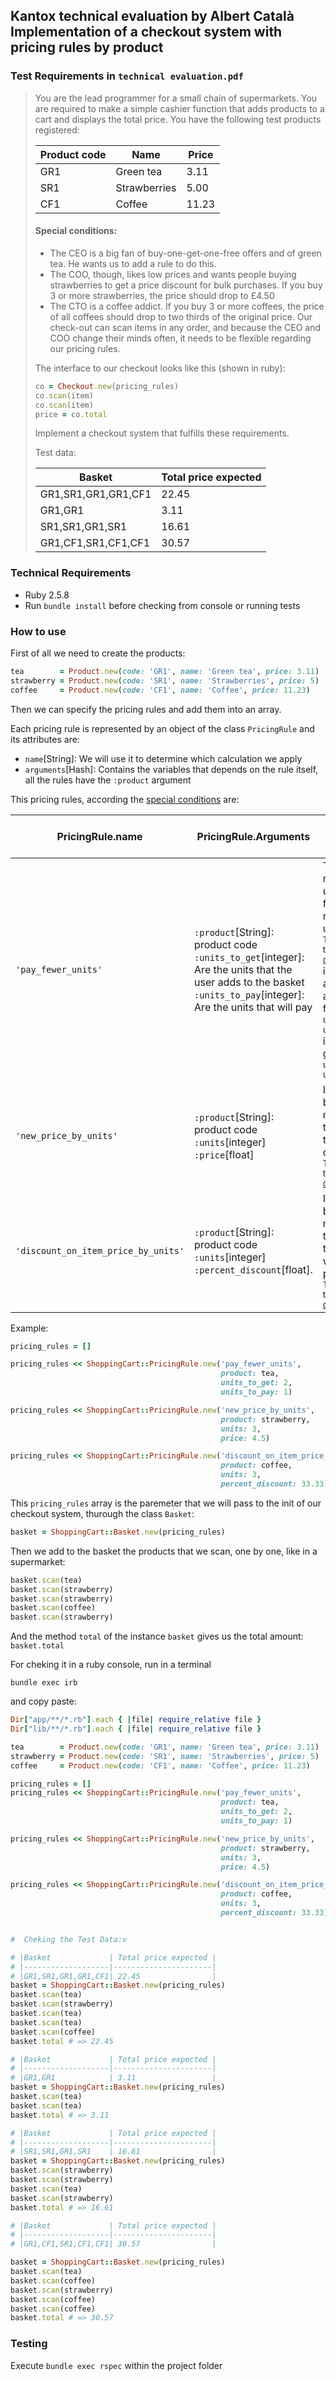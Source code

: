 ## Kantox technical evaluation by Albert Català<br />Implementation of a checkout system with pricing rules by product

### Test Requirements in `technical evaluation.pdf`

<blockquote>

You are the lead programmer for a small chain of supermarkets. You are required to make a simple
cashier function that adds products to a cart and displays the total price.
You have the following test products registered:

|Product code  | Name          | Price |
|--------------|---------------|-------|
|GR1           | Green tea     |  3.11 |
|SR1           | Strawberries  |  5.00 |
|CF1           | Coffee        | 11.23 |

#### Special conditions:

- The CEO is a big fan of buy-one-get-one-free offers and of green tea. He wants us to add a
rule to do this.
- The COO, though, likes low prices and wants people buying strawberries to get a price
discount for bulk purchases. If you buy 3 or more strawberries, the price should drop to £4.50
- The CTO is a coffee addict. If you buy 3 or more coffees, the price of all coffees should drop
to two thirds of the original price.
Our check-out can scan items in any order, and because the CEO and COO change their minds
often, it needs to be flexible regarding our pricing rules.

The interface to our checkout looks like this (shown in ruby):

```ruby
co = Checkout.new(pricing_rules)
co.scan(item)
co.scan(item)
price = co.total
```

Implement a checkout system that fulfills these requirements.

Test data:

|Basket             | Total price expected |
|-------------------|----------------------|
|GR1,SR1,GR1,GR1,CF1| 22.45                |
|GR1,GR1            | 3.11                 |
|SR1,SR1,GR1,SR1    | 16.61                |
|GR1,CF1,SR1,CF1,CF1| 30.57                |

</blockquote>

### Technical Requirements

- Ruby 2.5.8
- Run `bundle install` before checking from console or running tests

### How to use

First of all we need to create the products:

```Ruby
tea        = Product.new(code: 'GR1', name: 'Green tea', price: 3.11)
strawberry = Product.new(code: 'SR1', name: 'Strawberries', price: 5)
coffee     = Product.new(code: 'CF1', name: 'Coffee', price: 11.23)
```

Then we can specify the pricing rules and add them into an array.

Each pricing rule is represented by an object of the class `PricingRule` and its attributes are:
- `name`[String]: We will use it to determine which calculation we apply
- `arguments`[Hash]: Contains the variables that depends on the rule itself, all the rules have the `:product` argument

This pricing rules, according the [special conditions](#special-conditions) are:

| PricingRule.name                  | PricingRule.Arguments                 | Description - referring to a product  |
|-----------------------------------|---------------------------------------|---------------------------------------|
|`'pay_fewer_units'`                  |`:product`[String]: product code <br /> `:units_to_get`[integer]: Are the units that the user adds to the basket<br /> `:units_to_pay`[integer]: Are the units that will pay |The user get a number of units for free, for a given number of units <br /><sub>The 1st case in the [special conditions](#special-conditions)</sub> <br />i.e. "pay one and get another one free" => `units_to_get=2` `units_to_pay=1` <br />i.e. "pay 2 and get 3" => `units_to_get=3` `units_to_pay=2`|
|`'new_price_by_units'`               |`:product`[String]: product code <br /> `:units`[integer]<br /> `:price`[float]              |If the user buys a minimum units, the price of that product change<br /><sub>The 2nd case in the [special conditions](#special-conditions)</sub>|
|`'discount_on_item_price_by_units'`  |`:product`[String]: product code <br /> `:units`[integer]<br /> `:percent_discount`[float].  |If the user buys a minumim units, the price of that product will decrease a percentatge<br /><sub>The 3rd case in the [special conditions](#special-conditions)</sub>|



Example:

```Ruby
pricing_rules = []

pricing_rules << ShoppingCart::PricingRule.new('pay_fewer_units',
                                               product: tea,
                                               units_to_get: 2,
                                               units_to_pay: 1)

pricing_rules << ShoppingCart::PricingRule.new('new_price_by_units',
                                               product: strawberry,
                                               units: 3,
                                               price: 4.5)

pricing_rules << ShoppingCart::PricingRule.new('discount_on_item_price_by_units',
                                               product: coffee,
                                               units: 3,
                                               percent_discount: 33.33)
```


This `pricing_rules` array is the paremeter that we will pass to the init of our checkout system, thurough the class `Basket`:

```Ruby
basket = ShoppingCart::Basket.new(pricing_rules)
```

Then we add to the basket the products that we scan, one by one, like in a supermarket:

```Ruby
basket.scan(tea)
basket.scan(strawberry)
basket.scan(strawberry)
basket.scan(coffee)
basket.scan(strawberry)
```

And the method `total` of the instance `basket` gives us the total amount: `basket.total`

For cheking it in a ruby console, run in a terminal

```
bundle exec irb
```
and copy paste:

```Ruby
Dir["app/**/*.rb"].each { |file| require_relative file }
Dir["lib/**/*.rb"].each { |file| require_relative file }

tea        = Product.new(code: 'GR1', name: 'Green tea', price: 3.11)
strawberry = Product.new(code: 'SR1', name: 'Strawberries', price: 5)
coffee     = Product.new(code: 'CF1', name: 'Coffee', price: 11.23)

pricing_rules = []
pricing_rules << ShoppingCart::PricingRule.new('pay_fewer_units',
                                               product: tea,
                                               units_to_get: 2,
                                               units_to_pay: 1)

pricing_rules << ShoppingCart::PricingRule.new('new_price_by_units',
                                               product: strawberry,
                                               units: 3,
                                               price: 4.5)

pricing_rules << ShoppingCart::PricingRule.new('discount_on_item_price_by_units',
                                               product: coffee,
                                               units: 3,
                                               percent_discount: 33.33)


#  Cheking the Test Data:v

# |Basket             | Total price expected |
# |-------------------|----------------------|
# |GR1,SR1,GR1,GR1,CF1| 22.45                |
basket = ShoppingCart::Basket.new(pricing_rules)
basket.scan(tea)
basket.scan(strawberry)
basket.scan(tea)
basket.scan(tea)
basket.scan(coffee)
basket.total # => 22.45

# |Basket             | Total price expected |
# |-------------------|----------------------|
# |GR1,GR1            | 3.11                 |
basket = ShoppingCart::Basket.new(pricing_rules)
basket.scan(tea)
basket.scan(tea)
basket.total # => 3.11

# |Basket             | Total price expected |
# |-------------------|----------------------|
# |SR1,SR1,GR1,SR1    | 16.61                |
basket = ShoppingCart::Basket.new(pricing_rules)
basket.scan(strawberry)
basket.scan(strawberry)
basket.scan(tea)
basket.scan(strawberry)
basket.total # => 16.61

# |Basket             | Total price expected |
# |-------------------|----------------------|
# |GR1,CF1,SR1,CF1,CF1| 30.57                |

basket = ShoppingCart::Basket.new(pricing_rules)
basket.scan(tea)
basket.scan(coffee)
basket.scan(strawberry)
basket.scan(coffee)
basket.scan(coffee)
basket.total # => 30.57
```

### Testing

Execute `bundle exec rspec` within the project folder
